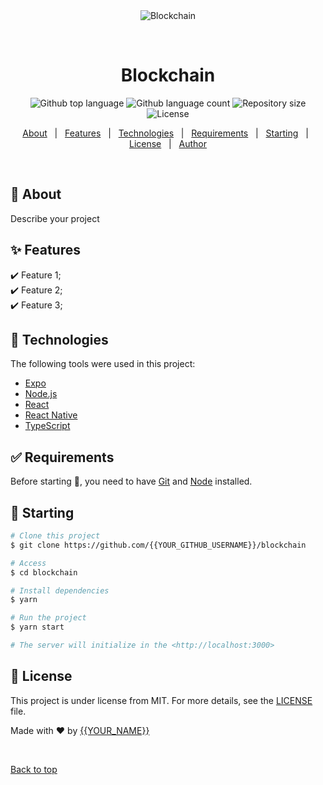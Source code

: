 <div align="center" id="top"> 
  <img src="./.github/app.gif" alt="Blockchain" />

  &#xa0;

  <!-- <a href="https://blockchain.netlify.app">Demo</a> -->
</div>

<h1 align="center">Blockchain</h1>

<p align="center">
  <img alt="Github top language" src="https://img.shields.io/github/languages/top/{{YOUR_GITHUB_USERNAME}}/blockchain?color=56BEB8">

  <img alt="Github language count" src="https://img.shields.io/github/languages/count/{{YOUR_GITHUB_USERNAME}}/blockchain?color=56BEB8">

  <img alt="Repository size" src="https://img.shields.io/github/repo-size/{{YOUR_GITHUB_USERNAME}}/blockchain?color=56BEB8">

  <img alt="License" src="https://img.shields.io/github/license/{{YOUR_GITHUB_USERNAME}}/blockchain?color=56BEB8">

  <!-- <img alt="Github issues" src="https://img.shields.io/github/issues/{{YOUR_GITHUB_USERNAME}}/blockchain?color=56BEB8" /> -->

  <!-- <img alt="Github forks" src="https://img.shields.io/github/forks/{{YOUR_GITHUB_USERNAME}}/blockchain?color=56BEB8" /> -->

  <!-- <img alt="Github stars" src="https://img.shields.io/github/stars/{{YOUR_GITHUB_USERNAME}}/blockchain?color=56BEB8" /> -->
</p>

<!-- Status -->

<!-- <h4 align="center"> 
	🚧  Blockchain 🚀 Under construction...  🚧
</h4> 

<hr> -->

<p align="center">
  <a href="#dart-about">About</a> &#xa0; | &#xa0; 
  <a href="#sparkles-features">Features</a> &#xa0; | &#xa0;
  <a href="#rocket-technologies">Technologies</a> &#xa0; | &#xa0;
  <a href="#white_check_mark-requirements">Requirements</a> &#xa0; | &#xa0;
  <a href="#checkered_flag-starting">Starting</a> &#xa0; | &#xa0;
  <a href="#memo-license">License</a> &#xa0; | &#xa0;
  <a href="https://github.com/{{YOUR_GITHUB_USERNAME}}" target="_blank">Author</a>
</p>

<br>

## :dart: About ##

Describe your project

## :sparkles: Features ##

:heavy_check_mark: Feature 1;\
:heavy_check_mark: Feature 2;\
:heavy_check_mark: Feature 3;

## :rocket: Technologies ##

The following tools were used in this project:

- [Expo](https://expo.io/)
- [Node.js](https://nodejs.org/en/)
- [React](https://pt-br.reactjs.org/)
- [React Native](https://reactnative.dev/)
- [TypeScript](https://www.typescriptlang.org/)

## :white_check_mark: Requirements ##

Before starting :checkered_flag:, you need to have [Git](https://git-scm.com) and [Node](https://nodejs.org/en/) installed.

## :checkered_flag: Starting ##

```bash
# Clone this project
$ git clone https://github.com/{{YOUR_GITHUB_USERNAME}}/blockchain

# Access
$ cd blockchain

# Install dependencies
$ yarn

# Run the project
$ yarn start

# The server will initialize in the <http://localhost:3000>
```

## :memo: License ##

This project is under license from MIT. For more details, see the [LICENSE](LICENSE.md) file.


Made with :heart: by <a href="https://github.com/{{YOUR_GITHUB_USERNAME}}" target="_blank">{{YOUR_NAME}}</a>

&#xa0;

<a href="#top">Back to top</a>
